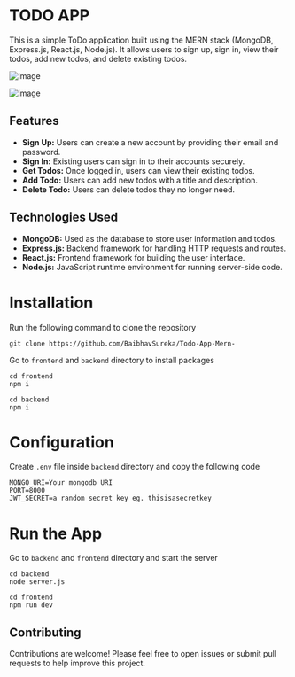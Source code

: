 # TODO APP

This is a simple ToDo application built using the MERN stack (MongoDB, Express.js, React.js, Node.js). It allows users to sign up, sign in, view their todos, add new todos, and delete existing todos.

![image](https://github.com/BaibhavSureka/Todo-App-Mern-/assets/83425243/ce04e468-ed74-4bf6-8c53-4016d62e9604)

![image](https://github.com/BaibhavSureka/Todo-App-Mern-/assets/83425243/e7c45326-9829-4f4c-b7be-541301b4a120)

## Features

- **Sign Up:** Users can create a new account by providing their email and password.
- **Sign In:** Existing users can sign in to their accounts securely.
- **Get Todos:** Once logged in, users can view their existing todos.
- **Add Todo:** Users can add new todos with a title and description.
- **Delete Todo:** Users can delete todos they no longer need.

## Technologies Used

- **MongoDB:** Used as the database to store user information and todos.
- **Express.js:** Backend framework for handling HTTP requests and routes.
- **React.js:** Frontend framework for building the user interface.
- **Node.js:** JavaScript runtime environment for running server-side code.
  
# Installation
Run the following command to clone the repository
```
git clone https://github.com/BaibhavSureka/Todo-App-Mern-
```
Go to ```frontend``` and ```backend``` directory to install packages
```
cd frontend
npm i
```
```
cd backend
npm i
```
# Configuration
Create ```.env``` file inside ```backend``` directory and copy the following code

```
MONGO_URI=Your mongodb URI
PORT=8000
JWT_SECRET=a random secret key eg. thisisasecretkey
```
# Run the App
Go to ```backend``` and ```frontend``` directory and start the server
```
cd backend
node server.js
```
```
cd frontend
npm run dev
```
## Contributing

Contributions are welcome! Please feel free to open issues or submit pull requests to help improve this project.
